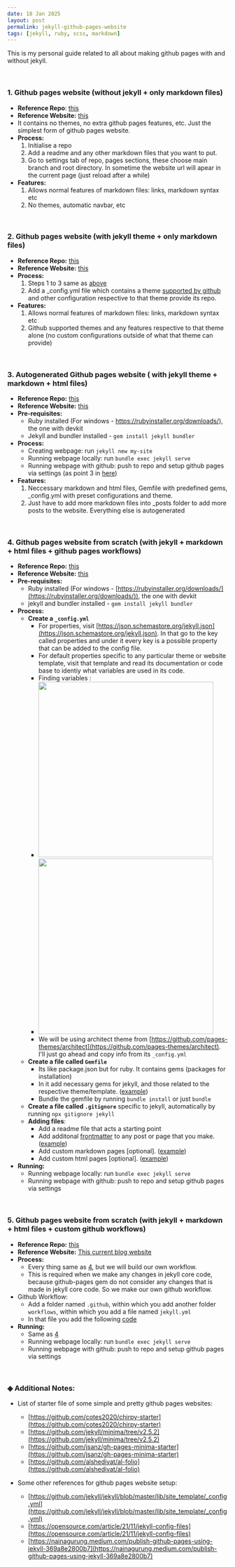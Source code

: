 ```yaml
---
date: 18 Jan 2025
layout: post
permalink: jekyll-github-pages-website
tags: [jekyll, ruby, scss, markdown]
---
```


This is my personal guide related to all about making github pages with and without jekyll.

<br>

### 1. Github pages website (without jekyll + only markdown files)

- **Reference Repo**: [this](https://github.com/Anusree6154s/github-pages-website-demo-1)
- **Reference Website:** [this](https://anusree6154s.github.io/github-pages-website-demo-1/)
- It contains no themes, no extra github pages features, etc. Just the simplest form of github pages website.
- **Process:**
  1. Initialise a repo
  2. Add a readme and any other markdown files that you want to put.
  3. Go to settings tab of repo, pages sections, these choose main branch and root directory. In sometime the website url will apear in the current page (just reload after a while)
- **Features:**
  1. Allows normal features of markdown files: links, markdown syntax etc
  2. No themes, automatic navbar, etc

<br>

### 2. Github pages website (with jekyll theme + only markdown files)

- **Reference Repo:** [this](https://github.com/Anusree6154s/github-pages-website-demo-2)
- **Reference Website:** [this](https://anusree6154s.github.io/github-pages-website-demo-2/)
- **Process:**
  1. Steps 1 to 3 same as [above](#1-github-pages-website-without-jekyll-only-markdown-files)
  2. Add a \_config.yml file which contains a theme [supported by github](https://pages.github.com/themes/) and other configuration respective to that theme provide its repo.
- **Features:**
  1. Allows normal features of markdown files: links, markdown syntax etc
  2. Github supported themes and any features respective to that theme alone (no custom configurations outside of what that theme can provide)

<br>

### 3. Autogenerated Github pages website ( with jekyll theme + markdown + html files)

- **Reference Repo:** [this](https://github.com/Anusree6154s/github-pages-website-demo-3)
- **Reference Website:** [this](https://anusree6154s.github.io/github-pages-website-demo-3/)
- **Pre-requisites:**
  - Ruby installed (For windows - https://rubyinstaller.org/downloads/), the one with devkit
  - Jekyll and bundler installed - `gem install jekyll bundler`
- **Process:**
  - Creating webpage: run `jekyll new my-site`
  - Running webpage locally: run `bundle exec jekyll serve`
  - Running webpage with github: push to repo and setup github pages via settings (as point 3 in [here](#1-github-pages-website-without-jekyll-only-markdown-files))
- **Features:**
  1. Neccessary markdown and html files, Gemfile with predefined gems, \_config.yml with preset configurations and theme.
  2. Just have to add more markdown files into \_posts folder to add more posts to the website. Everything else is autogenerated

<br>

### 4. Github pages website from scratch (with jekyll +  markdown + html files + github pages workflows)
- **Reference Repo:** [this](https://github.com/Anusree6154s/github-pages-website-demo-4)
- **Reference Website:** [this](https://anusree6154s.github.io/github-pages-website-demo-4/)
- **Pre-requisites:**
  - Ruby installed (For windows - [https://rubyinstaller.org/downloads/](https://rubyinstaller.org/downloads/)), the one with devkit
  - jekyll and bundler installed - `gem install jekyll bundler`
- **Process:**
  - **Create a `_config.yml`**
    - For properties, visit [https://json.schemastore.org/jekyll.json](https://json.schemastore.org/jekyll.json). In that go to the key called properties and under it every key is a possible property that can be added to the config file.
    - For default properties specific to any particular theme or website template, visit that template and read its documentation or code base to identiy what variables are used in its code.
    - Finding variables :
    - <img src='https://github.com/user-attachments/assets/04612ac5-0aba-45f2-8b2e-fdea9d482f74' width='400'/>
    - <img src='https://github.com/user-attachments/assets/045f61eb-3b55-407a-9ace-a021514d1913' width='400'/>
    - We will be using architect theme from [https://github.com/pages-themes/architect](https://github.com/pages-themes/architect). I'll just go ahead and copy info from its `_config.yml`
  - **Create a file called `Gemfile`**
    - Its like package.json but for ruby. It contains gems (packages for installation)
    - In it add necessary gems for jekyll, and those related to the respective theme/template. ([example](https://github.com/Anusree6154s/github-pages-website-demo-4/blob/main/Gemfile))
    - Bundle the gemfile by running `bundle install` or just `bundle`
  - **Create a file called `.gitignore`** specific to jekyll, automatically by running `npx gitignore jekyll`
  - **Adding files**:
    - Add a readme file that acts a starting point
    - Add additonal [frontmatter](https://jekyllrb.com/docs/front-matter/) to any post or page that you make. ([example](https://github.com/Anusree6154s/github-pages-website-demo-4/blob/main/first-default-page.md?plain=1))
    - Add custom markdown pages [optional]. ([example](https://github.com/Anusree6154s/github-pages-website-demo-4/blob/main/first-simple-page.md))
    - Add custom html pages [optional]. ([example](https://github.com/Anusree6154s/github-pages-website-demo-4/blob/main/_layouts/default.html))
- **Running:**
  - Running webpage locally: run `bundle exec jekyll serve`
  - Running webpage with github: push to repo and setup github pages via settings

<br>

### 5. Github pages website from scratch (with jekyll + markdown + html files + custom github workflows)
- **Reference Repo:** [this](https://github.com/Anusree6154s/documentation)
- **Reference Website:** [This current blog website](https://anusree6154s.github.io/documentation/)
- **Process:**
  - Every thing same as [4](#4-github-pages-website-from-scratch-with-jekyll---markdown--html-files--github-pages-workflows), but we will build our own workflow.
  - This is required when we make any changes in jekyll core code, because github-pages gem do not consider any changes that is made in jekyll core code. So we make our own github workflow.
- Github Workflow:
  - Add a folder named `.github`, within which you add another folder `workflows`, within which you add a file named `jekyll.yml`
  - In that file you add the following [code](https://github.com/Anusree6154s/documentation/blob/main/.github/workflows/jekyll.yml) 
- **Running:**
  - Same as [4](#4-github-pages-website-from-scratch-with-jekyll---markdown--html-files--github-pages-workflows)
  - Running webpage locally: run `bundle exec jekyll serve`
  - Running webpage with github: push to repo and setup github pages via settings

<br>

### ◈ Additional Notes:

- List of starter file of some simple and pretty github pages websites:
  - [https://github.com/cotes2020/chirpy-starter](https://github.com/cotes2020/chirpy-starter)
  - [https://github.com/jekyll/minima/tree/v2.5.2](https://github.com/jekyll/minima/tree/v2.5.2)
  - [https://github.com/jsanz/gh-pages-minima-starter](https://github.com/jsanz/gh-pages-minima-starter)
  - [https://github.com/alshedivat/al-folio](https://github.com/alshedivat/al-folio)

- Some other references for github pages website setup:
  - [https://github.com/jekyll/jekyll/blob/master/lib/site_template/_config.yml](https://github.com/jekyll/jekyll/blob/master/lib/site_template/_config.yml)
  - [https://opensource.com/article/21/11/jekyll-config-files](https://opensource.com/article/21/11/jekyll-config-files)
  - [https://nainagurung.medium.com/publish-github-pages-using-jekyll-369a8e2800b7](https://nainagurung.medium.com/publish-github-pages-using-jekyll-369a8e2800b7)
